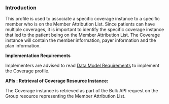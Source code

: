 ### Introduction

This profile is used to associate a specific coverage instance to a specific member who is on the Member Attribution List.
Since patients can have multiple coverages, it is important to identify the specific coverage instance that led to the patient being on the Member Attribution List. The Coverage instance will contain the member information, payer information and the plan information.


**Implementation Requirements**

Implementers are advised to read [Data Model Requirements](spec.html#member-attribution-list-data-model-requirements) to implement the Coverage profile.


**APIs : Retrieval of Coverage Resource Instance:**

The Coverage instance is retrieved as part of the Bulk API request on the Group resource representing the Member Attribution List.

